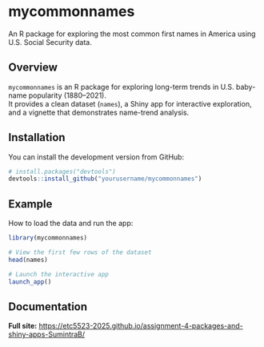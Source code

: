 
<!-- README.md is generated from README.Rmd. Please edit that file -->

# mycommonnames

<!-- badges: start -->
<!-- badges: end -->

An R package for exploring the most common first names in America using
U.S. Social Security data.

## Overview

`mycommonnames` is an R package for exploring long-term trends in U.S.
baby-name popularity (1880–2021).  
It provides a clean dataset (`names`), a Shiny app for interactive
exploration, and a vignette that demonstrates name-trend analysis.

## Installation

You can install the development version from GitHub:

``` r
# install.packages("devtools")
devtools::install_github("yourusername/mycommonnames")
```

## Example

How to load the data and run the app:

``` r
library(mycommonnames)

# View the first few rows of the dataset
head(names)

# Launch the interactive app
launch_app()
```

## Documentation

**Full site:**
<https://etc5523-2025.github.io/assignment-4-packages-and-shiny-apps-SumintraB/>

